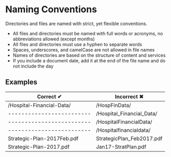 # Naming Conventions

Directories and files are named with strict, yet flexible conventions.

- All files and directories must be named with full words or acronyms, no abbreviations allowed (except months)
- All files and directories must use a hyphen to separate words
- Spaces, underscores, and camelCase are not allowed in file names
- Names of directories are based on the structure of content and services
- If you include a document date, add it at the end of the file name and do not include the day

## Examples

Correct &#10004; | Incorrect &#10006;
------- | ---------
/Hospital-Financial-Data/ | /HospFinData/
------------------------- | /Hospital_Financial_Data/
------------------------- | /HospitalFinancialData/
------------------------- | /Hospitalfinancialdata/
Strategic-Plan-2017Feb.pdf | StrategicPlan_Feb2017.pdf
Strategic-Plan-2017.pdf | Jan17-StratPlan.pdf
